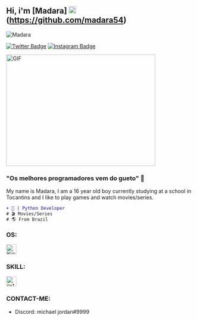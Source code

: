 ## Hi, i'm [Madara] <img src="https://images.emojiterra.com/twitter/v13.0/128px/1f1e7-1f1f7.png" height="20px" width="20px"/> (https://github.com/madara54)

<p align="left"> <img src="https://komarev.com/ghpvc/?username=MadaraSecurity&label=Profile%20views&color=323232&style=flat-square" alt="Madara" /> </p>

[![Twitter Badge](https://img.shields.io/badge/-Twitter-00acee?style=flat-square&logo=Twitter&logoColor=white)](https://twitter.com/demosthenes007)
[![Instagram Badge](https://img.shields.io/badge/-Instagram-e4405f?style=flat-square&logo=Instagram&logoColor=white)](https://instagram.com/mclovin00666)


<img src="https://c.tenor.com/sLZzEaG3g5QAAAAC/sword-of-the-stranger-nanashi.gif" alt= "GIF" width="400" height="300">

### "Os melhores programadores vem do gueto" 🧬 

My name is Madara, I am a 16 year old boy currently studying at a school in Tocantins and I like to play games and watch movies/series.

```diff
+ 🧪 | Python Developer
# 🎬 Movies/Series
# 🌎 From Brazil
```

### OS:
<code><img height="27" src="https://img.shields.io/badge/Windows-0078D6?style=for-the-badge&logo=windows&logoColor=white" alt="Windows"></code>

### SKILL:
<code><img height="27" src="https://img.shields.io/badge/Python-3776AB?style=for-the-badge&logo=python&logoColor=white" alt="python"></code>

### CONTACT-ME:

- Discord: michael jordan#9999

<!--
<code><img height="25" src="https://raw.githubusercontent.com/github/explore/80688e429a7d4ef2fca1e82350fe8e3517d3494d/topics/sass/sass.png" alt="sass"></code>
-->

#

<div align="center">

</div>
 
<!--
**SystemsFrozen/SystemsFrozen** is a ✨ _special_ ✨ repository because its `README.md` (this file) appears on your GitHub profile.


<!--
**Madara/Madara** is a ✨ _special_ ✨ repository because its `README.md` (this file) appears on your GitHub profile.
-->
